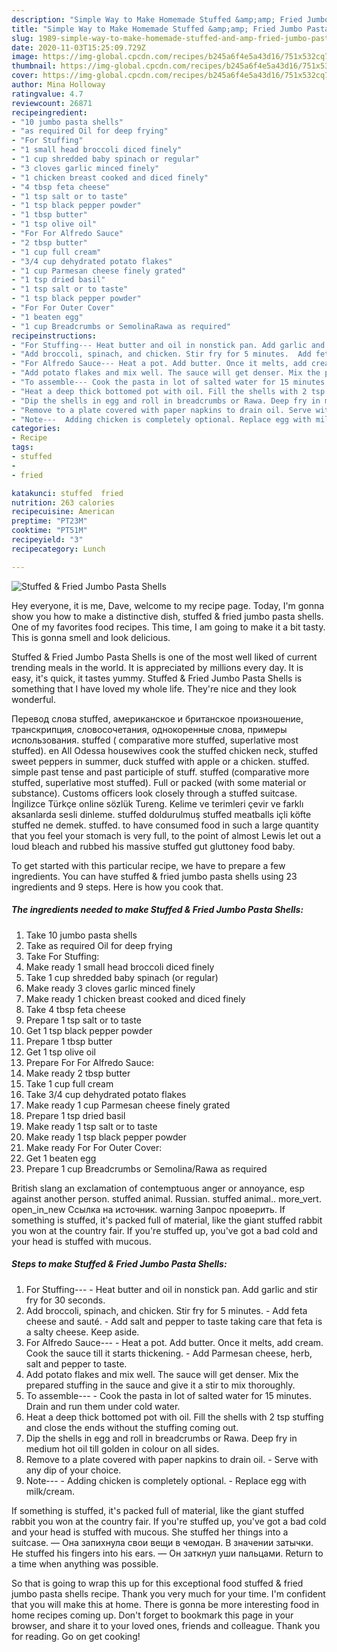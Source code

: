 ```yaml
---
description: "Simple Way to Make Homemade Stuffed &amp;amp; Fried Jumbo Pasta Shells"
title: "Simple Way to Make Homemade Stuffed &amp;amp; Fried Jumbo Pasta Shells"
slug: 1989-simple-way-to-make-homemade-stuffed-and-amp-fried-jumbo-pasta-shells
date: 2020-11-03T15:25:09.729Z
image: https://img-global.cpcdn.com/recipes/b245a6f4e5a43d16/751x532cq70/stuffed-fried-jumbo-pasta-shells-recipe-main-photo.jpg
thumbnail: https://img-global.cpcdn.com/recipes/b245a6f4e5a43d16/751x532cq70/stuffed-fried-jumbo-pasta-shells-recipe-main-photo.jpg
cover: https://img-global.cpcdn.com/recipes/b245a6f4e5a43d16/751x532cq70/stuffed-fried-jumbo-pasta-shells-recipe-main-photo.jpg
author: Mina Holloway
ratingvalue: 4.7
reviewcount: 26871
recipeingredient:
- "10 jumbo pasta shells"
- "as required Oil for deep frying"
- "For Stuffing"
- "1 small head broccoli diced finely"
- "1 cup shredded baby spinach or regular"
- "3 cloves garlic minced finely"
- "1 chicken breast cooked and diced finely"
- "4 tbsp feta cheese"
- "1 tsp salt or to taste"
- "1 tsp black pepper powder"
- "1 tbsp butter"
- "1 tsp olive oil"
- "For For Alfredo Sauce"
- "2 tbsp butter"
- "1 cup full cream"
- "3/4 cup dehydrated potato flakes"
- "1 cup Parmesan cheese finely grated"
- "1 tsp dried basil"
- "1 tsp salt or to taste"
- "1 tsp black pepper powder"
- "For For Outer Cover"
- "1 beaten egg"
- "1 cup Breadcrumbs or SemolinaRawa as required"
recipeinstructions:
- "For Stuffing--- Heat butter and oil in nonstick pan. Add garlic and stir fry for 30 seconds."
- "Add broccoli, spinach, and chicken. Stir fry for 5 minutes.  Add feta cheese and sauté.  Add salt and pepper to taste taking care that feta is a salty cheese. Keep aside."
- "For Alfredo Sauce--- Heat a pot. Add butter. Once it melts, add cream. Cook the sauce till it starts thickening. Add Parmesan cheese, herb, salt and pepper to taste."
- "Add potato flakes and mix well. The sauce will get denser. Mix the prepared stuffing in the sauce and give it a stir to mix thoroughly."
- "To assemble--- Cook the pasta in lot of salted water for 15 minutes. Drain and run them under cold water."
- "Heat a deep thick bottomed pot with oil. Fill the shells with 2 tsp stuffing and close the ends without the stuffing coming out."
- "Dip the shells in egg and roll in breadcrumbs or Rawa. Deep fry in medium hot oil till golden in colour on all sides."
- "Remove to a plate covered with paper napkins to drain oil. Serve with any dip of your choice."
- "Note---  Adding chicken is completely optional. Replace egg with milk/cream."
categories:
- Recipe
tags:
- stuffed
- 
- fried

katakunci: stuffed  fried 
nutrition: 263 calories
recipecuisine: American
preptime: "PT23M"
cooktime: "PT51M"
recipeyield: "3"
recipecategory: Lunch

---
```



![Stuffed &amp; Fried Jumbo Pasta Shells](https://img-global.cpcdn.com/recipes/b245a6f4e5a43d16/751x532cq70/stuffed-fried-jumbo-pasta-shells-recipe-main-photo.jpg)

Hey everyone, it is me, Dave, welcome to my recipe page. Today, I'm gonna show you how to make a distinctive dish, stuffed &amp; fried jumbo pasta shells. One of my favorites food recipes. This time, I am going to make it a bit tasty. This is gonna smell and look delicious.

Stuffed &amp; Fried Jumbo Pasta Shells is one of the most well liked of current trending meals in the world. It is appreciated by millions every day. It is easy, it's quick, it tastes yummy. Stuffed &amp; Fried Jumbo Pasta Shells is something that I have loved my whole life. They're nice and they look wonderful.

Перевод слова stuffed, американское и британское произношение, транскрипция, словосочетания, однокоренные слова, примеры использования. stuffed ( comparative more stuffed, superlative most stuffed). en All Odessa housewives cook the stuffed chicken neck, stuffed sweet peppers in summer, duck stuffed with apple or a chicken. stuffed. simple past tense and past participle of stuff. stuffed (comparative more stuffed, superlative most stuffed). Full or packed (with some material or substance). Customs officers look closely through a stuffed suitcase. İngilizce Türkçe online sözlük Tureng. Kelime ve terimleri çevir ve farklı aksanlarda sesli dinleme. stuffed doldurulmuş stuffed meatballs içli köfte stuffed ne demek. stuffed. to have consumed food in such a large quantity that you feel your stomach is very full, to the point of almost Lewis let out a loud bleach and rubbed his massive stuffed gut gluttoney food baby.


To get started with this particular recipe, we have to prepare a few ingredients. You can have stuffed &amp; fried jumbo pasta shells using 23 ingredients and 9 steps. Here is how you cook that.

<!--inarticleads1-->

##### The ingredients needed to make Stuffed &amp; Fried Jumbo Pasta Shells:

1. Take 10 jumbo pasta shells
1. Take as required Oil for deep frying
1. Take For Stuffing:
1. Make ready 1 small head broccoli diced finely
1. Take 1 cup shredded baby spinach (or regular)
1. Make ready 3 cloves garlic minced finely
1. Make ready 1 chicken breast cooked and diced finely
1. Take 4 tbsp feta cheese
1. Prepare 1 tsp salt or to taste
1. Get 1 tsp black pepper powder
1. Prepare 1 tbsp butter
1. Get 1 tsp olive oil
1. Prepare For For Alfredo Sauce:
1. Make ready 2 tbsp butter
1. Take 1 cup full cream
1. Take 3/4 cup dehydrated potato flakes
1. Make ready 1 cup Parmesan cheese finely grated
1. Prepare 1 tsp dried basil
1. Make ready 1 tsp salt or to taste
1. Make ready 1 tsp black pepper powder
1. Make ready For For Outer Cover:
1. Get 1 beaten egg
1. Prepare 1 cup Breadcrumbs or Semolina/Rawa as required


British slang an exclamation of contemptuous anger or annoyance, esp against another person. stuffed animal. Russian. stuffed animal.. more_vert. open_in_new Ссылка на источник. warning Запрос проверить. If something is stuffed, it&#39;s packed full of material, like the giant stuffed rabbit you won at the country fair. If you&#39;re stuffed up, you&#39;ve got a bad cold and your head is stuffed with mucous. 

<!--inarticleads2-->

##### Steps to make Stuffed &amp; Fried Jumbo Pasta Shells:

1. For Stuffing--- - Heat butter and oil in nonstick pan. Add garlic and stir fry for 30 seconds.
1. Add broccoli, spinach, and chicken. Stir fry for 5 minutes.  - Add feta cheese and sauté.  - Add salt and pepper to taste taking care that feta is a salty cheese. Keep aside.
1. For Alfredo Sauce--- - Heat a pot. Add butter. Once it melts, add cream. Cook the sauce till it starts thickening. - Add Parmesan cheese, herb, salt and pepper to taste.
1. Add potato flakes and mix well. The sauce will get denser. Mix the prepared stuffing in the sauce and give it a stir to mix thoroughly.
1. To assemble--- - Cook the pasta in lot of salted water for 15 minutes. Drain and run them under cold water.
1. Heat a deep thick bottomed pot with oil. Fill the shells with 2 tsp stuffing and close the ends without the stuffing coming out.
1. Dip the shells in egg and roll in breadcrumbs or Rawa. Deep fry in medium hot oil till golden in colour on all sides.
1. Remove to a plate covered with paper napkins to drain oil. - Serve with any dip of your choice.
1. Note---  - Adding chicken is completely optional. - Replace egg with milk/cream.


If something is stuffed, it&#39;s packed full of material, like the giant stuffed rabbit you won at the country fair. If you&#39;re stuffed up, you&#39;ve got a bad cold and your head is stuffed with mucous. She stuffed her things into a suitcase. — Она запихнула свои вещи в чемодан. В значении затычки. He stuffed his fingers into his ears. — Он заткнул уши пальцами. Return to a time when anything was possible. 

So that is going to wrap this up for this exceptional food stuffed &amp; fried jumbo pasta shells recipe. Thank you very much for your time. I'm confident that you will make this at home. There is gonna be more interesting food in home recipes coming up. Don't forget to bookmark this page in your browser, and share it to your loved ones, friends and colleague. Thank you for reading. Go on get cooking!
